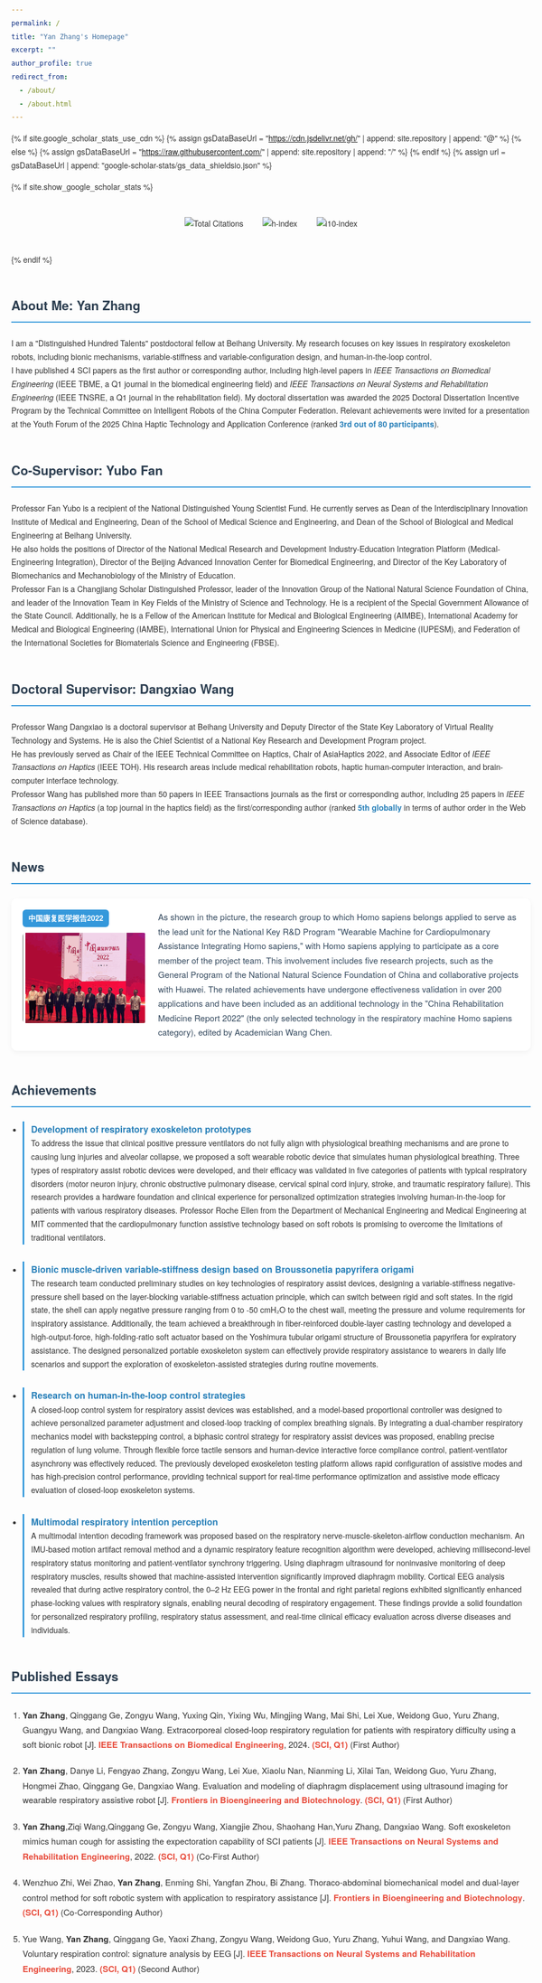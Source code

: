 ```yaml
---
permalink: /
title: "Yan Zhang's Homepage"
excerpt: ""
author_profile: true
redirect_from: 
  - /about/
  - /about.html
---
```


<style>
/* 1. 全局样式：基础规整+移动端适配 */
body {
  line-height: 1.7;
  margin: 0 auto;
  max-width: 1200px;
  padding: 20px; /* 移动端减少左右内边距 */
  font-family: "Helvetica Neue", Arial, sans-serif;
  color: #333;
}

/* 2. 模块标题：强化识别度+统一间距 */
h2 {
  color: #2c3e50;
  border-bottom: 2px solid #3498db;
  padding-bottom: 10px;
  margin: 50px 0 25px;
  font-size: 1.4rem;
}

/* 3. 个人信息模块：突出关键成就 */
.profile-intro {
  margin-bottom: 30px;
}
.profile-intro strong {
  color: #2980b9; /* 高亮关键信息：如项目、奖项 */
}

/* 4. 论文卡片：优化布局+响应式适配 */
.paper-box {
  display: flex;
  gap: 20px;
  padding: 20px;
  margin-bottom: 30px;
  background: #fff;
  border-radius: 10px;
  box-shadow: 0 3px 10px rgba(0, 0, 0, 0.05);
  align-items: flex-start; /* 图片与文字顶部对齐 */
}
/* 移动端：卡片改为垂直布局 */
@media (max-width: 768px) {
  .paper-box {
    flex-direction: column;
  }
  .paper-box-image {
    flex: 0 0 auto !important; /* 取消固定宽度 */
    margin-bottom: 15px;
  }
}
.paper-box-image {
  flex: 0 0 220px; /* 适度加宽图片区域 */
}
.paper-box-image img {
  border-radius: 6px;
  object-fit: cover;
  width: 100%;
  height: 160px; /* 固定图片高度，避免变形 */
}
.paper-box-text {
  flex: 1;
  font-size: 15px;
  color: #34495e;
}

/* 5. 成果列表：优化间距+层级 */
#Achievements {
  padding-left: 20px; /* 列表整体右移，避免贴边 */
}
#Achievements li {
  margin-bottom: 30px; /* 增加成果项间距，避免拥挤 */
  padding-left: 12px;
  border-left: 3px solid #3498db;
}
#Achievements li strong {
  color: #2980b9;
  font-size: 16px;
}

/* 6. 发表论文：规整格式+高亮期刊 */
.articles-list {
  padding-left: 20px;
  list-style-type: decimal; /* 有序列表，对应论文序号 */
}
.articles-list li {
  margin-bottom: 20px;
  padding-right: 10px;
  font-size: 15px;
}
.articles-list li em {
  color: #e74c3c; /* 高亮SCI/Q1信息，突出学术价值 */
  font-style: normal;
  font-weight: bold;
}
.articles-list li a {
  color: #3498db; /* 链接蓝色，提升辨识度 */
  text-decoration: none;
}
.articles-list li a:hover {
  text-decoration: underline; /*  hover时显示下划线，提示可点击 */
}

/* 7. 标签样式：优化视觉 */
.badge {
  display: inline-block;
  padding: 4px 10px;
  margin-bottom: 10px;
  background: #3498db;
  color: #fff;
  font-size: 13px;
  border-radius: 6px;
  font-weight: bold;
}

/* 8. 谷歌学术统计：居中显示+间距 */
.gs-stats {
  text-align: center;
  margin: 40px 0;
}
.gs-stats img {
  margin: 0 15px; /* 多个统计图标之间加间距 */
  vertical-align: middle;
}
</style>

<!-- 谷歌学术统计功能：补全显示逻辑 -->
{% if site.google_scholar_stats_use_cdn %}
{% assign gsDataBaseUrl = "https://cdn.jsdelivr.net/gh/" | append: site.repository | append: "@" %}
{% else %}
{% assign gsDataBaseUrl = "https://raw.githubusercontent.com/" | append: site.repository | append: "/" %}
{% endif %}
{% assign url = gsDataBaseUrl | append: "google-scholar-stats/gs_data_shieldsio.json" %}

<!-- 加载谷歌学术统计数据（若配置启用） -->
{% if site.show_google_scholar_stats %}
<div class="gs-stats">
  <img src="https://img.shields.io/badge/dynamic/json?url={{ url }}&label=Total%20Citations&query=citations.total&color=2c3e50" alt="Total Citations">
  <img src="https://img.shields.io/badge/dynamic/json?url={{ url }}&label=h--index&query=citations.hindex&color=3498db" alt="h-index">
  <img src="https://img.shields.io/badge/dynamic/json?url={{ url }}&label=i10--index&query=citations.i10index&color=2980b9" alt="i10-index">
</div>
{% endif %}

<span class='anchor' id='about-me'></span>

## About Me: Yan Zhang
<div class="profile-intro">
I am a "Distinguished Hundred Talents" postdoctoral fellow at Beihang University. My research focuses on key issues in respiratory exoskeleton robots, including bionic mechanisms, variable-stiffness and variable-configuration design, and human-in-the-loop control.<br>
I have published 4 SCI papers as the first author or corresponding author, including high-level papers in <em>IEEE Transactions on Biomedical Engineering</em> (IEEE TBME, a Q1 journal in the biomedical engineering field) and <em>IEEE Transactions on Neural Systems and Rehabilitation Engineering</em> (IEEE TNSRE, a Q1 journal in the rehabilitation field). My doctoral dissertation was awarded the 2025 Doctoral Dissertation Incentive Program by the Technical Committee on Intelligent Robots of the China Computer Federation. Relevant achievements were invited for a presentation at the Youth Forum of the 2025 China Haptic Technology and Application Conference (ranked <strong>3rd out of 80 participants</strong>).
</div>


## Co-Supervisor: Yubo Fan
<div class="profile-intro">
Professor Fan Yubo is a recipient of the National Distinguished Young Scientist Fund. He currently serves as Dean of the Interdisciplinary Innovation Institute of Medical and Engineering, Dean of the School of Medical Science and Engineering, and Dean of the School of Biological and Medical Engineering at Beihang University.<br>
He also holds the positions of Director of the National Medical Research and Development Industry-Education Integration Platform (Medical-Engineering Integration), Director of the Beijing Advanced Innovation Center for Biomedical Engineering, and Director of the Key Laboratory of Biomechanics and Mechanobiology of the Ministry of Education.<br>
Professor Fan is a Changjiang Scholar Distinguished Professor, leader of the Innovation Group of the National Natural Science Foundation of China, and leader of the Innovation Team in Key Fields of the Ministry of Science and Technology. He is a recipient of the Special Government Allowance of the State Council. Additionally, he is a Fellow of the American Institute for Medical and Biological Engineering (AIMBE), International Academy for Medical and Biological Engineering (IAMBE), International Union for Physical and Engineering Sciences in Medicine (IUPESM), and Federation of the International Societies for Biomaterials Science and Engineering (FBSE).
</div>


## Doctoral Supervisor: Dangxiao Wang
<div class="profile-intro">
Professor Wang Dangxiao is a doctoral supervisor at Beihang University and Deputy Director of the State Key Laboratory of Virtual Reality Technology and Systems. He is also the Chief Scientist of a National Key Research and Development Program project.<br>
He has previously served as Chair of the IEEE Technical Committee on Haptics, Chair of AsiaHaptics 2022, and Associate Editor of <em>IEEE Transactions on Haptics</em> (IEEE TOH). His research areas include medical rehabilitation robots, haptic human-computer interaction, and brain-computer interface technology.<br>
Professor Wang has published more than 50 papers in IEEE Transactions journals as the first or corresponding author, including 25 papers in <em>IEEE Transactions on Haptics</em> (a top journal in the haptics field) as the first/corresponding author (ranked <strong>5th globally</strong> in terms of author order in the Web of Science database).
</div>


## News
<div class='paper-box'><div class='paper-box-image'><div><div class="badge">中国康复医学报告2022</div><img src='images/pic1(1).png' alt="sym" width="400%"></div></div>
<div class='paper-box-text' markdown="1">
As shown in the picture, the research group to which Homo sapiens belongs applied to serve as the lead unit for the National Key R&D Program "Wearable Machine for Cardiopulmonary Assistance Integrating Homo sapiens," with Homo sapiens applying to participate as a core member of the project team. This involvement includes five research projects, such as the General Program of the National Natural Science Foundation of China and collaborative projects with Huawei. The related achievements have undergone effectiveness validation in over 200 applications and have been included as an additional technology in the "China Rehabilitation Medicine Report 2022" (the only selected technology in the respiratory machine Homo sapiens category), edited by Academician Wang Chen.
</div>
</div>

## Achievements 
<ul id="Achievements">
  <li>
    <strong>Development of respiratory exoskeleton prototypes</strong><br>
    To address the issue that clinical positive pressure ventilators do not fully align with physiological breathing mechanisms and are prone to causing lung injuries and alveolar collapse, we proposed a soft wearable robotic device that simulates human physiological breathing. Three types of respiratory assist robotic devices were developed, and their efficacy was validated in five categories of patients with typical respiratory disorders (motor neuron injury, chronic obstructive pulmonary disease, cervical spinal cord injury, stroke, and traumatic respiratory failure). This research provides a hardware foundation and clinical experience for personalized optimization strategies involving human-in-the-loop for patients with various respiratory diseases. Professor Roche Ellen from the Department of Mechanical Engineering and Medical Engineering at MIT commented that the cardiopulmonary function assistive technology based on soft robots is promising to overcome the limitations of traditional ventilators.
  </li>
  <li>
    <strong>Bionic muscle-driven variable-stiffness design based on Broussonetia papyrifera origami</strong><br>
    The research team conducted preliminary studies on key technologies of respiratory assist devices, designing a variable-stiffness negative-pressure shell based on the layer-blocking variable-stiffness actuation principle, which can switch between rigid and soft states. In the rigid state, the shell can apply negative pressure ranging from 0 to -50 cmH₂O to the chest wall, meeting the pressure and volume requirements for inspiratory assistance. Additionally, the team achieved a breakthrough in fiber-reinforced double-layer casting technology and developed a high-output-force, high-folding-ratio soft actuator based on the Yoshimura tubular origami structure of Broussonetia papyrifera for expiratory assistance. The designed personalized portable exoskeleton system can effectively provide respiratory assistance to wearers in daily life scenarios and support the exploration of exoskeleton-assisted strategies during routine movements.
  </li>
  <li>
    <strong>Research on human-in-the-loop control strategies</strong><br>
    A closed-loop control system for respiratory assist devices was established, and a model-based proportional controller was designed to achieve personalized parameter adjustment and closed-loop tracking of complex breathing signals. By integrating a dual-chamber respiratory mechanics model with backstepping control, a biphasic control strategy for respiratory assist devices was proposed, enabling precise regulation of lung volume. Through flexible force tactile sensors and human-device interactive force compliance control, patient-ventilator asynchrony was effectively reduced. The previously developed exoskeleton testing platform allows rapid configuration of assistive modes and has high-precision control performance, providing technical support for real-time performance optimization and assistive mode efficacy evaluation of closed-loop exoskeleton systems.
  </li>
  <li>
    <strong>Multimodal respiratory intention perception</strong><br>
    A multimodal intention decoding framework was proposed based on the respiratory nerve-muscle-skeleton-airflow conduction mechanism. An IMU-based motion artifact removal method and a dynamic respiratory feature recognition algorithm were developed, achieving millisecond-level respiratory status monitoring and patient-ventilator synchrony triggering. Using diaphragm ultrasound for noninvasive monitoring of deep respiratory muscles, results showed that machine-assisted intervention significantly improved diaphragm mobility. Cortical EEG analysis revealed that during active respiratory control, the 0–2 Hz EEG power in the frontal and right parietal regions exhibited significantly enhanced phase-locking values with respiratory signals, enabling neural decoding of respiratory engagement. These findings provide a solid foundation for personalized respiratory profiling, respiratory status assessment, and real-time clinical efficacy evaluation across diverse diseases and individuals.
  </li>
</ul>


## Published Essays
<!-- 优化：改为有序列表，高亮SCI/Q1，规整作者与期刊格式 -->
<ol class="articles-list">
  <li><strong>Yan Zhang</strong>, Qinggang Ge, Zongyu Wang, Yuxing Qin, Yixing Wu, Mingjing Wang, Mai Shi, Lei Xue, Weidong Guo, Yuru Zhang, Guangyu Wang, and Dangxiao Wang. Extracorporeal closed-loop respiratory regulation for patients with respiratory difficulty using a soft bionic robot [J]. <em>IEEE Transactions on Biomedical Engineering</em>, 2024. <em>(SCI, Q1)</em> (First Author)</li>
  <li><strong>Yan Zhang</strong>, Danye Li, Fengyao Zhang, Zongyu Wang, Lei Xue, Xiaolu Nan, Nianming Li, Xilai Tan, Weidong Guo, Yuru Zhang, Hongmei Zhao, Qinggang Ge, Dangxiao Wang. Evaluation and modeling of diaphragm displacement using ultrasound imaging for wearable respiratory assistive robot [J]. <em>Frontiers in Bioengineering and Biotechnology</em>. <em>(SCI, Q1)</em> (First Author)</li>
  <li><strong>Yan Zhang</strong>,Ziqi Wang,Qinggang Ge, Zongyu Wang, Xiangjie Zhou, Shaohang Han,Yuru Zhang, Dangxiao Wang. Soft exoskeleton mimics human cough for assisting the expectoration capability of SCI patients [J]. <em>IEEE Transactions on Neural Systems and Rehabilitation Engineering</em>, 2022. <em>(SCI, Q1)</em> (Co-First Author)</li>
  <li>Wenzhuo Zhi, Wei Zhao, <strong>Yan Zhang</strong>, Enming Shi, Yangfan Zhou, Bi Zhang. Thoraco-abdominal biomechanical model and dual-layer control method for soft robotic system with application to respiratory assistance [J]. <em>Frontiers in Bioengineering and Biotechnology</em>. <em>(SCI, Q1)</em> (Co-Corresponding Author)</li>
  <li>Yue Wang, <strong>Yan Zhang</strong>, Qinggang Ge, Yaoxi Zhang, Zongyu Wang, Weidong Guo, Yuru Zhang, Yuhui Wang, and Dangxiao Wang. Voluntary respiration control: signature analysis by EEG [J]. <em>IEEE Transactions on Neural Systems and Rehabilitation Engineering</em>, 2023. <em>(SCI, Q1)</em> (Second Author)</li>
</ol>